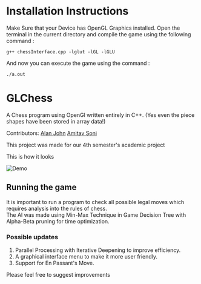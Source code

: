 
# Installation Instructions
Make Sure that your Device has OpenGL Graphics installed. Open the terminal in the current directory and compile the game using the following command : 

```g++ chessInterface.cpp -lglut -lGL -lGLU```

And now you can execute the game using the command :  

```./a.out```

# GLChess
A Chess program using OpenGl written entirely in C++. (Yes even the piece shapes have been stored in array data!)

Contributors:
[Alan John](https://github.com/TheForeverLost)
[Amitav Soni](https://github.com/soniamitav)


This project was made for our 4th semester's academic project

This is how it looks

![Demo](https://media.giphy.com/media/f6IVaSWY3YqcWzZULL/giphy.gif)

## Running the game
It is important to run a program to check all possible legal moves which requires analysis into the rules of chess.   
The AI was made using Min-Max Technique in Game Decision Tree with Alpha-Beta pruning for time optimization.

### Possible updates
1. Parallel Processing with Iterative Deepening to improve efficiency.
2. A graphical interface menu to make it more user friendly.
3. Support for En Passant's Move.

Please feel free to suggest improvements
